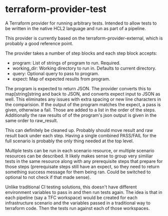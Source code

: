 # terraform-provider-test
A Terraform provider for running arbitrary tests. Intended to allow tests to be written in the native HCL2 language and run as part of a pipeline.

This provider is currently based on the terraform-provider-external, which is probably a good reference point.

The provider takes a number of step blocks and each step block accepts:
* program: List of strings of program to run. Required.
* working_dir: Working directory to run in. Defaults to current directory.
* query: Optional query to pass to program.
* expect: Map of expected results from program.

The program is expected to return JSON. The provider converts this to map[string]string and back to JSON, and converts expect input to JSON as well. This eliminates any issues with extra spacing or new line characters in the comparision. If the output of the program matches the expect, a pass is given, otherwise a fail. Those are added to a list in the order of the steps. Additionally the raw results of of the program's json output is given in the same order to raw_result.

This can definitely be cleaned up. Probably should move result and raw result back under each step. Having a single combined PASS/FAIL for the full scenario is probably the only thing needed at the top level.

Multiple tests can be run in each scenario resource, or multiple scenario resources can be described. It likely makes sense to group very similiar tests in the same resource along with any prerequisite steps that prepare for those steps (prerequisate steps still have an expect, so they need to return something success message for them being ran. Could be switched to optional to not check if that made sense).

Unlike traditional CI testing solutions, this doesn't have different environment variables to pass in and then run tests again. The idea is that in each pipeline (say a TFC workspace) would be created for each infrastructure scenario and the variables passed in a traditional way to terraform code. Then the tests run against each of those workspaces.

